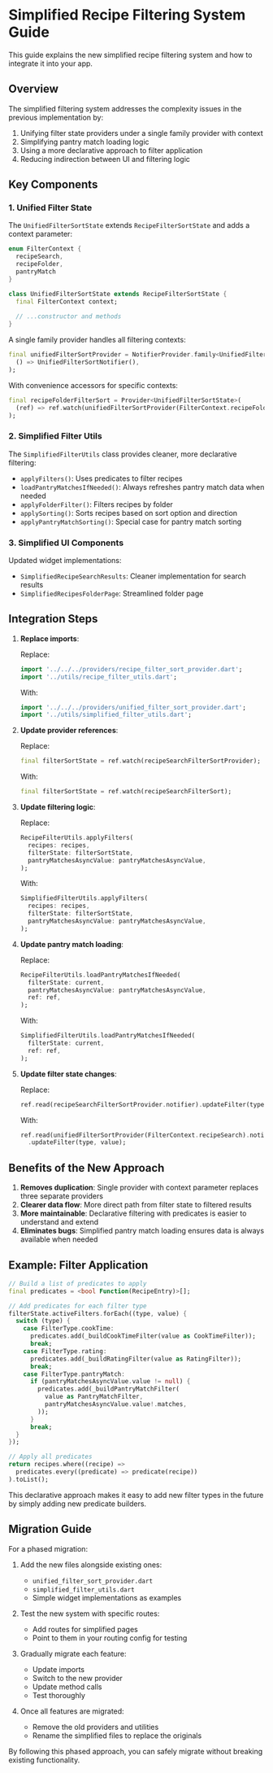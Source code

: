 # Simplified Recipe Filtering System Guide

This guide explains the new simplified recipe filtering system and how to integrate it into your app.

## Overview

The simplified filtering system addresses the complexity issues in the previous implementation by:

1. Unifying filter state providers under a single family provider with context
2. Simplifying pantry match loading logic
3. Using a more declarative approach to filter application
4. Reducing indirection between UI and filtering logic

## Key Components

### 1. Unified Filter State

The `UnifiedFilterSortState` extends `RecipeFilterSortState` and adds a context parameter:

```dart
enum FilterContext {
  recipeSearch,
  recipeFolder,
  pantryMatch
}

class UnifiedFilterSortState extends RecipeFilterSortState {
  final FilterContext context;
  
  // ...constructor and methods
}
```

A single family provider handles all filtering contexts:

```dart
final unifiedFilterSortProvider = NotifierProvider.family<UnifiedFilterSortNotifier, UnifiedFilterSortState, FilterContext>(
  () => UnifiedFilterSortNotifier(),
);
```

With convenience accessors for specific contexts:

```dart
final recipeFolderFilterSort = Provider<UnifiedFilterSortState>(
  (ref) => ref.watch(unifiedFilterSortProvider(FilterContext.recipeFolder))
);
```

### 2. Simplified Filter Utils

The `SimplifiedFilterUtils` class provides cleaner, more declarative filtering:

- `applyFilters()`: Uses predicates to filter recipes
- `loadPantryMatchesIfNeeded()`: Always refreshes pantry match data when needed
- `applyFolderFilter()`: Filters recipes by folder
- `applySorting()`: Sorts recipes based on sort option and direction
- `applyPantryMatchSorting()`: Special case for pantry match sorting

### 3. Simplified UI Components

Updated widget implementations:

- `SimplifiedRecipeSearchResults`: Cleaner implementation for search results
- `SimplifiedRecipesFolderPage`: Streamlined folder page

## Integration Steps

1. **Replace imports**:
   
   Replace:
   ```dart
   import '../../../providers/recipe_filter_sort_provider.dart';
   import '../utils/recipe_filter_utils.dart';
   ```
   
   With:
   ```dart
   import '../../../providers/unified_filter_sort_provider.dart';
   import '../utils/simplified_filter_utils.dart';
   ```

2. **Update provider references**:
   
   Replace:
   ```dart
   final filterSortState = ref.watch(recipeSearchFilterSortProvider);
   ```
   
   With:
   ```dart
   final filterSortState = ref.watch(recipeSearchFilterSort);
   ```

3. **Update filtering logic**:
   
   Replace:
   ```dart
   RecipeFilterUtils.applyFilters(
     recipes: recipes,
     filterState: filterSortState,
     pantryMatchesAsyncValue: pantryMatchesAsyncValue,
   );
   ```
   
   With:
   ```dart
   SimplifiedFilterUtils.applyFilters(
     recipes: recipes,
     filterState: filterSortState,
     pantryMatchesAsyncValue: pantryMatchesAsyncValue,
   );
   ```

4. **Update pantry match loading**:
   
   Replace:
   ```dart
   RecipeFilterUtils.loadPantryMatchesIfNeeded(
     filterState: current,
     pantryMatchesAsyncValue: pantryMatchesAsyncValue,
     ref: ref,
   );
   ```
   
   With:
   ```dart
   SimplifiedFilterUtils.loadPantryMatchesIfNeeded(
     filterState: current,
     ref: ref,
   );
   ```

5. **Update filter state changes**:
   
   Replace:
   ```dart
   ref.read(recipeSearchFilterSortProvider.notifier).updateFilter(type, value);
   ```
   
   With:
   ```dart
   ref.read(unifiedFilterSortProvider(FilterContext.recipeSearch).notifier)
     .updateFilter(type, value);
   ```

## Benefits of the New Approach

1. **Removes duplication**: Single provider with context parameter replaces three separate providers
2. **Clearer data flow**: More direct path from filter state to filtered results
3. **More maintainable**: Declarative filtering with predicates is easier to understand and extend
4. **Eliminates bugs**: Simplified pantry match loading ensures data is always available when needed

## Example: Filter Application

```dart
// Build a list of predicates to apply
final predicates = <bool Function(RecipeEntry)>[];

// Add predicates for each filter type
filterState.activeFilters.forEach((type, value) {
  switch (type) {
    case FilterType.cookTime:
      predicates.add(_buildCookTimeFilter(value as CookTimeFilter));
      break;
    case FilterType.rating:
      predicates.add(_buildRatingFilter(value as RatingFilter));
      break;
    case FilterType.pantryMatch:
      if (pantryMatchesAsyncValue.value != null) {
        predicates.add(_buildPantryMatchFilter(
          value as PantryMatchFilter,
          pantryMatchesAsyncValue.value!.matches,
        ));
      }
      break;
  }
});

// Apply all predicates
return recipes.where((recipe) => 
  predicates.every((predicate) => predicate(recipe))
).toList();
```

This declarative approach makes it easy to add new filter types in the future by simply adding new predicate builders.

## Migration Guide

For a phased migration:

1. Add the new files alongside existing ones:
   - `unified_filter_sort_provider.dart`
   - `simplified_filter_utils.dart`
   - Simple widget implementations as examples

2. Test the new system with specific routes:
   - Add routes for simplified pages
   - Point to them in your routing config for testing

3. Gradually migrate each feature:
   - Update imports
   - Switch to the new provider
   - Update method calls
   - Test thoroughly

4. Once all features are migrated:
   - Remove the old providers and utilities
   - Rename the simplified files to replace the originals

By following this phased approach, you can safely migrate without breaking existing functionality.